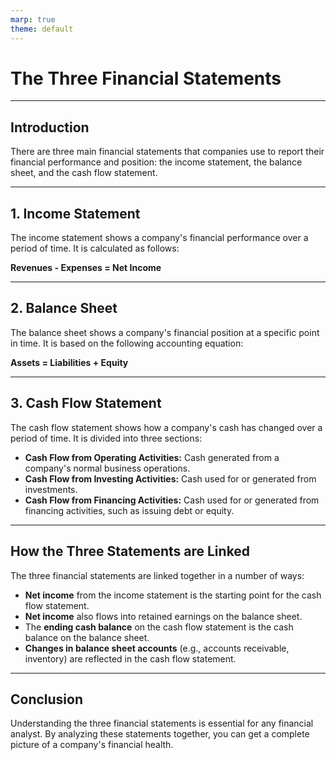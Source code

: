 ```yaml
---
marp: true
theme: default
---
```


# The Three Financial Statements

---

## Introduction

There are three main financial statements that companies use to report their financial performance and position: the income statement, the balance sheet, and the cash flow statement.

---

## 1. Income Statement

The income statement shows a company's financial performance over a period of time. It is calculated as follows:

**Revenues - Expenses = Net Income**

---

## 2. Balance Sheet

The balance sheet shows a company's financial position at a specific point in time. It is based on the following accounting equation:

**Assets = Liabilities + Equity**

---

## 3. Cash Flow Statement

The cash flow statement shows how a company's cash has changed over a period of time. It is divided into three sections:

- **Cash Flow from Operating Activities:** Cash generated from a company's normal business operations.
- **Cash Flow from Investing Activities:** Cash used for or generated from investments.
- **Cash Flow from Financing Activities:** Cash used for or generated from financing activities, such as issuing debt or equity.

---

## How the Three Statements are Linked

The three financial statements are linked together in a number of ways:

- **Net income** from the income statement is the starting point for the cash flow statement.
- **Net income** also flows into retained earnings on the balance sheet.
- The **ending cash balance** on the cash flow statement is the cash balance on the balance sheet.
- **Changes in balance sheet accounts** (e.g., accounts receivable, inventory) are reflected in the cash flow statement.

---

## Conclusion

Understanding the three financial statements is essential for any financial analyst. By analyzing these statements together, you can get a complete picture of a company's financial health.
